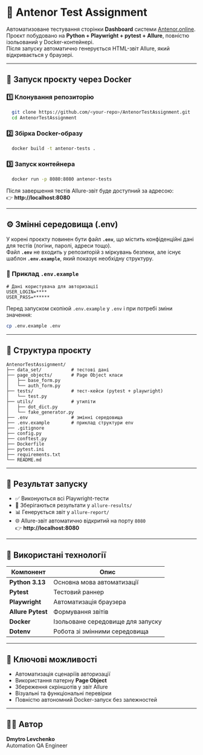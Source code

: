 # 🧪 Antenor Test Assignment

Автоматизоване тестування сторінки **Dashboard** системи [Antenor.online](https://antenor.online).  
Проєкт побудовано на **Python + Playwright + pytest + Allure**, повністю ізольований у Docker-контейнері.  
Після запуску автоматично генерується HTML-звіт Allure, який відкривається у браузері.

---

## 🚀 Запуск проєкту через Docker

### 1️⃣ Клонування репозиторію
```bash
  git clone https://github.com/<your-repo>/AntenorTestAssignment.git
  cd AntenorTestAssignment
```

### 2️⃣ Збірка Docker-образу
```bash
  docker build -t antenor-tests .
```

### 3️⃣ Запуск контейнера
```bash
  docker run -p 8080:8080 antenor-tests
```

Після завершення тестів Allure-звіт буде доступний за адресою:  
👉 **http://localhost:8080**

---

## ⚙️ Змінні середовища (.env)

У корені проєкту повинен бути файл **`.env`**, що містить конфіденційні дані для тестів (логіни, паролі, адреси тощо).  
Файл **`.env`** не входить у репозиторій з міркувань безпеки, але існує шаблон **`.env.example`**, який показує необхідну структуру.

### 🧩 Приклад `.env.example`
```env
# Дані користувача для авторизації
USER_LOGIN=****
USER_PASS=******
```

Перед запуском скопіюй `.env.example` у `.env` і при потребі зміни значення:
```bash
cp .env.example .env
```

---

## 📂 Структура проєкту

```
AntenorTestAssignment/
├── data_set/           # тестові дані
├── page_objects/       # Page Object класи
│   ├── base_form.py
│   └── auth_form.py
├── tests/              # тест-кейси (pytest + playwright)
│   └── test.py
├── utils/              # утиліти
│   ├── dot_dict.py
│   └── fake_generator.py
├── .env                # змінні середовища
├── .env.example        # приклад структури env
├── .gitignore
├── config.py
├── conftest.py
├── Dockerfile
├── pytest.ini
├── requirements.txt
└── README.md
```

---

## 🧾 Результат запуску

- ✅ Виконуються всі Playwright-тести  
- 🧮 Зберігаються результати у `allure-results/`  
- 📊 Генерується звіт у `allure-report/`  
- 🌐 Allure-звіт автоматично відкритий на порту `8080`  
  👉 **http://localhost:8080**

---

## 🧰 Використані технології

| Компонент | Опис |
|------------|------|
| **Python 3.13** | Основна мова автоматизації |
| **Pytest** | Тестовий раннер |
| **Playwright** | Автоматизація браузера |
| **Allure Pytest** | Формування звітів |
| **Docker** | Ізольоване середовище для запуску |
| **Dotenv** | Робота зі змінними середовища |

---

## 🧩 Ключові можливості

- Автоматизація сценаріїв авторизації  
- Використання патерну **Page Object**  
- Збереження скріншотів у звіт Allure  
- Візуальні та функціональні перевірки  
- Повністю автономний Docker-запуск без залежностей

---

## 👨‍💻 Автор

**Dmytro Levchenko**  
Automation QA Engineer
